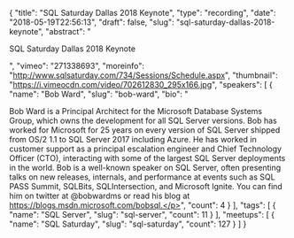 {
  "title": "SQL Saturday Dallas 2018 Keynote",
  "type": "recording",
  "date": "2018-05-19T22:56:13",
  "draft": false,
  "slug": "sql-saturday-dallas-2018-keynote",
  "abstract": "<p>SQL Saturday Dallas 2018 Keynote</p>",
  "vimeo": "271338693",
  "moreinfo": "http://www.sqlsaturday.com/734/Sessions/Schedule.aspx",
  "thumbnail": "https://i.vimeocdn.com/video/702612830_295x166.jpg",
  "speakers": [
    {
      "name": "Bob Ward",
      "slug": "bob-ward",
      "bio": "<p>Bob Ward is a Principal Architect for the Microsoft Database Systems Group, which owns the development for all SQL Server versions. Bob has worked for Microsoft for 25 years on every version of SQL Server shipped from OS/2 1.1 to SQL Server 2017 including Azure. He has worked in customer support as a principal escalation engineer and Chief Technology Officer (CTO), interacting with some of the largest SQL Server deployments in the world. Bob is a well-known speaker on SQL Server, often presenting talks on new releases, internals, and performance at events such as SQL PASS Summit, SQLBits, SQLIntersection, and Microsoft Ignite. You can find him on twitter at @bobwardms or read his blog at https://blogs.msdn.microsoft.com/bobsql.</p>",
      "count": 4
    }
  ],
  "tags": [
    {
      "name": "SQL Server",
      "slug": "sql-server",
      "count": 11
    }
  ],
  "meetups": [
    {
      "name": "SQL Saturday",
      "slug": "sql-saturday",
      "count": 127
    }
  ]
}